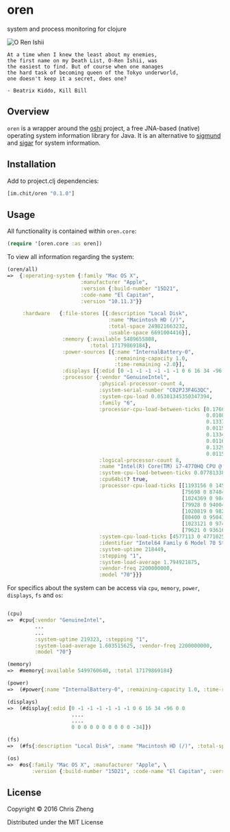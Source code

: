 # oren

system and process monitoring for clojure

![O Ren Ishii](https://raw.githubusercontent.com/zcaudate/oren/master/kill-bill-lucy-liu-o-ren-ishii.jpg)

    At a time when I knew the least about my enemies,
    the first name on my Death List, O-Ren Ishii, was
    the easiest to find. But of course when one manages
    the hard task of becoming queen of the Tokyo underworld,
    one doesn't keep it a secret, does one?
     
    - Beatrix Kiddo, Kill Bill
  
## Overview

`oren` is a wrapper around the [oshi](https://github.com/dblock/oshi) project, a free JNA-based (native) operating system information library for Java. It is an alternative to [sigmund](https://github.com/zcaudate/sigmund) and [sigar](https://github.com/hyperic/sigar) for system information.

## Installation

Add to project.clj dependencies:

```clojure
[im.chit/oren "0.1.0"]
```

## Usage

All functionality is contained within `oren.core`:

```clojure
(require '[oren.core :as oren])

```

To view all information regarding the system:

```clojure
(oren/all)
=>  {:operating-system {:family "Mac OS X",
                        :manufacturer "Apple",
                        :version {:build-number "15D21",
                        :code-name "El Capitan",
                        :version "10.11.3"}}

     :hardware   {:file-stores [{:description "Local Disk",
                                 :name "Macintosh HD (/)",
                                 :total-space 249821663232,
                                 :usable-space 6691004416}],
                  :memory {:available 5489655808,
                           :total 17179869184},
                  :power-sources [{:name "InternalBattery-0",
                                   :remaining-capacity 1.0,
                                   :time-remaining -2.0}],
                  :displays [{:edid [0 -1 -1 -1 -1 -1 -1 0 6 16 34 -96 0 0 0 0 4 23 1 4 -91 33 21 120 2 111 -79 -89 85 76 -98 37 12 80 84 0 0 0 1 1 1 1 1 1 1 1 1 1 1 1 1 1 1 1 -17 -125 64 -96 -80 8 52 112 48 32 54 0 75 -49 16 0 0 26 0 0 0 -4 0 67 111 108 111 114 32 76 67 68 10 32 32 32 0 0 0 16 0 0 0 0 0 0 0 0 0 0 0 0 0 0 0 0 0 16 0 0 0 0 0 0 0 0 0 0 0 0 0 0 0 -34]}],
                  :processor {:vendor "GenuineIntel",
                              :physical-processor-count 4,
                              :system-serial-number "C02PJ3F4G3QC",
                              :system-cpu-load 0.05301345350347394,
                              :family "6",
                              :processor-cpu-load-between-ticks [0.17663193631951368
                                                                 0.010866610560713695
                                                                 0.13377820387398162
                                                                 0.011582505842628765
                                                                 0.13342550941401995
                                                                 0.011683154589585269
                                                                 0.1329983810870803
                                                                 0.011536209176998595],
                              :logical-processor-count 8,
                              :name "Intel(R) Core(TM) i7-4770HQ CPU @ 2.20GHz",
                              :system-cpu-load-between-ticks 0.07781338151067693,
                              :cpu64bit? true,
                              :processor-cpu-load-ticks [[1193156 0 1459374 12364714]
                                                         [75698 0 87484 14853666]
                                                         [1024369 0 984577 13008028]
                                                         [79928 0 94004 14842875]
                                                         [1020819 0 982824 13013289]
                                                         [80400 0 95043 14841327]
                                                         [1023121 0 974103 13019665]
                                                         [79621 0 93616 14843503]],
                              :system-cpu-load-ticks [4577113 0 4771025 110787068],
                              :identifier "Intel64 Family 6 Model 70 Stepping 1",
                              :system-uptime 218449,
                              :stepping "1",
                              :system-load-average 1.794921875,
                              :vendor-freq 2200000000,
                              :model "70"}}}
```

For specifics about the system can be access via `cpu`, `memory`, `power`, `displays`, `fs` and `os`:

```clojure

(cpu)
=>  #cpu{:vendor "GenuineIntel",
         ...
         ...
         :system-uptime 219323, :stepping "1",
         :system-load-average 1.603515625, :vendor-freq 2200000000,
         :model "70"}

(memory)
=>  #memory{:available 5499760640, :total 17179869184}

(power)
=>  (#power{:name "InternalBattery-0", :remaining-capacity 1.0, :time-remaining -2.0})

(displays)
=>  (#display{:edid [0 -1 -1 -1 -1 -1 -1 0 6 16 34 -96 0 0 
                     ....
                     ....
                     0 0 0 0 0 0 0 0 0 0 -34]})

(fs)
=>  (#fs{:description "Local Disk", :name "Macintosh HD (/)", :total-space 249821663232, :usable-space 6732836864})

(os)
=>  #os{:family "Mac OS X", :manufacturer "Apple", \
        :version {:build-number "15D21", :code-name "El Capitan", :version "10.11.3"}}

```


## License

Copyright © 2016 Chris Zheng

Distributed under the MIT License
